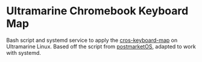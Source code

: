 # Ultramarine Chromebook Keyboard Map

Bash script and systemd service to apply the
[cros-keyboard-map](https://github.com/weirdtreething/cros-keyboard-map) on Ultramarine Linux.
Based off the script from [postmarketOS](https://gitlab.com/postmarketOS/pmaports/-/blob/master/main/cros-keyboard-map/APKBUILD),
adapted to work with systemd.
